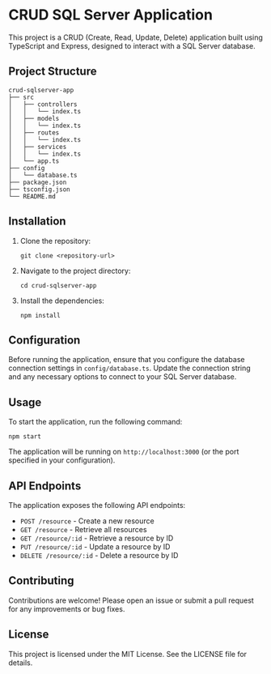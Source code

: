 # CRUD SQL Server Application

This project is a CRUD (Create, Read, Update, Delete) application built using TypeScript and Express, designed to interact with a SQL Server database.

## Project Structure

```
crud-sqlserver-app
├── src
│   ├── controllers
│   │   └── index.ts
│   ├── models
│   │   └── index.ts
│   ├── routes
│   │   └── index.ts
│   ├── services
│   │   └── index.ts
│   └── app.ts
├── config
│   └── database.ts
├── package.json
├── tsconfig.json
└── README.md
```

## Installation

1. Clone the repository:
   ```
   git clone <repository-url>
   ```

2. Navigate to the project directory:
   ```
   cd crud-sqlserver-app
   ```

3. Install the dependencies:
   ```
   npm install
   ```

## Configuration

Before running the application, ensure that you configure the database connection settings in `config/database.ts`. Update the connection string and any necessary options to connect to your SQL Server database.

## Usage

To start the application, run the following command:
```
npm start
```

The application will be running on `http://localhost:3000` (or the port specified in your configuration).

## API Endpoints

The application exposes the following API endpoints:

- `POST /resource` - Create a new resource
- `GET /resource` - Retrieve all resources
- `GET /resource/:id` - Retrieve a resource by ID
- `PUT /resource/:id` - Update a resource by ID
- `DELETE /resource/:id` - Delete a resource by ID

## Contributing

Contributions are welcome! Please open an issue or submit a pull request for any improvements or bug fixes.

## License

This project is licensed under the MIT License. See the LICENSE file for details.